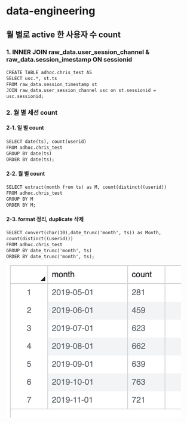 # data-engineering

## 월 별로 active 한 사용자 수 count

### 1. INNER JOIN raw_data.user_session_channel & raw_data.session_imestamp ON sessionid
~~~
CREATE TABLE adhoc.chris_test AS
SELECT usc.*, st.ts
FROM raw_data.session_timestamp st
JOIN raw_data.user_session_channel usc on st.sessionid = usc.sessionid;
~~~

### 2. 월 별 세션 count
#### 2-1. 일 별 count
~~~
SELECT date(ts), count(userid)
FROM adhoc.chris_test
GROUP BY date(ts)
ORDER BY date(ts);
~~~

#### 2-2. 월 별 count
~~~
SELECT extract(month from ts) as M, count(distinct((userid))
FROM adhoc.chris_test
GROUP BY M
ORDER BY M;
~~~

#### 2-3. format 정리, duplicate 삭제
~~~~
SELECT convert(char(10),date_trunc('month', ts)) as Month, count(distinct((userid)))
FROM adhoc.chris_test
GROUP BY date_trunc('month', ts)
ORDER BY date_trunc('month', ts);
~~~~

![Result](./img/monthly_active_user.png)


